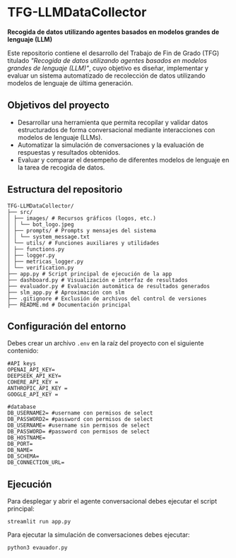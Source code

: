 # TFG-LLMDataCollector

**Recogida de datos utilizando agentes basados en modelos grandes de lenguaje (LLM)**

Este repositorio contiene el desarrollo del Trabajo de Fin de Grado (TFG) titulado _"Recogida de datos utilizando agentes basados en modelos grandes de lenguaje (LLM)"_, cuyo objetivo es diseñar, implementar y evaluar un sistema automatizado de recolección de datos utilizando modelos de lenguaje de última generación.

##  Objetivos del proyecto

- Desarrollar una herramienta que permita recopilar y validar datos estructurados de forma conversacional mediante interacciones con modelos de lenguaje (LLMs).
- Automatizar la simulación de conversaciones y la evaluación de respuestas y resultados obtenidos.
- Evaluar y comparar el desempeño de diferentes modelos de lenguaje en la tarea de recogida de datos.

##  Estructura del repositorio
```
TFG-LLMDataCollector/
├── src/
│ ├── images/ # Recursos gráficos (logos, etc.)
│ │ └── bot_logo.jpeg
│ ├── prompts/ # Prompts y mensajes del sistema
│ │ └── system_message.txt
│ └── utils/ # Funciones auxiliares y utilidades
│ ├── functions.py
│ ├── logger.py
│ ├── metricas_logger.py
│ └── verification.py
├── app.py # Script principal de ejecución de la app
├── dashboard.py # Visualización e interfaz de resultados
├── evaluador.py # Evaluación automática de resultados generados
├── slm_app.py # Aproximación con slm
├── .gitignore # Exclusión de archivos del control de versiones
├── README.md # Documentación principal
```
##  Configuración del entorno 
Debes crear un archivo ```.env``` en la raíz del proyecto con el siguiente contenido:
```
#API keys
OPENAI_API_KEY=
DEEPSEEK_API_KEY=
COHERE_API_KEY =
ANTHROPIC_API_KEY =
GOOGLE_API_KEY = 

#database
DB_USERNAME2= #username con permisos de select
DB_PASSWORD2= #password con permisos de select
DB_USERNAME= #username sin permisos de select
DB_PASSWORD= #password con permisos de select
DB_HOSTNAME=
DB_PORT=
DB_NAME=
DB_SCHEMA=
DB_CONNECTION_URL=
```

##  Ejecución

Para desplegar y abrir el agente conversacional debes ejecutar el script principal:
```
streamlit run app.py
```

Para ejecutar la simulación de conversaciones debes ejecutar:
```
python3 evauador.py
```
